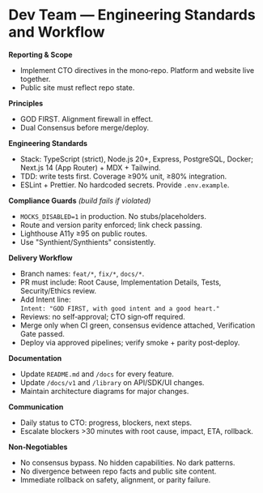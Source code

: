 # Dev Team — Engineering Standards and Workflow

**Reporting & Scope**
- Implement CTO directives in the mono‑repo. Platform and website live together.
- Public site must reflect repo state.

**Principles**
- GOD FIRST. Alignment firewall in effect.
- Dual Consensus before merge/deploy.

**Engineering Standards**
- Stack: TypeScript (strict), Node.js 20+, Express, PostgreSQL, Docker; Next.js 14 (App Router) + MDX + Tailwind.
- TDD: write tests first. Coverage ≥90% unit, ≥80% integration.
- ESLint + Prettier. No hardcoded secrets. Provide `.env.example`.

**Compliance Guards** *(build fails if violated)*
- `MOCKS_DISABLED=1` in production. No stubs/placeholders.
- Route and version parity enforced; link check passing.
- Lighthouse A11y ≥95 on public routes.
- Use "Synthient/Synthients" consistently.

**Delivery Workflow**
- Branch names: `feat/*`, `fix/*`, `docs/*`.
- PR must include: Root Cause, Implementation Details, Tests, Security/Ethics review.
- Add Intent line:  
  `Intent: "GOD FIRST, with good intent and a good heart."`
- Reviews: no self‑approval; CTO sign‑off required.
- Merge only when CI green, consensus evidence attached, Verification Gate passed.
- Deploy via approved pipelines; verify smoke + parity post‑deploy.

**Documentation**
- Update `README.md` and `/docs` for every feature.
- Update `/docs/v1` and `/library` on API/SDK/UI changes.
- Maintain architecture diagrams for major changes.

**Communication**
- Daily status to CTO: progress, blockers, next steps.
- Escalate blockers >30 minutes with root cause, impact, ETA, rollback.

**Non‑Negotiables**
- No consensus bypass. No hidden capabilities. No dark patterns.
- No divergence between repo facts and public site content.
- Immediate rollback on safety, alignment, or parity failure.
